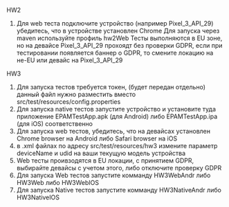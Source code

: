 HW2
1. Для web теста подключите устройство (например Pixel_3_API_29) убедитесь, что в устройстве установлен Chrome
   Для запуска через maven используйте профиль hw2Web
   Тесты выполняются в EU зоне, но на девайсе Pixel_3_API_29 прохоядт без проверки GDPR, если при тестировании 
появляется баннер о GDPR, то смените локацию на не-EU или девайс на Pixel_3_API_29


HW3
1. Для запуска тестов требуется токен, (будет передан отдельно) данный файл нужно разместить вместо 
src/test/resources/config.properties
2. Для запуска native тестов запустите устройство и установите туда приложение EPAMTestApp.apk (для Android) либо 
   EPAMTestApp.ipa (для iOS) соответственно
3. Для запуска web тестов, убедитесь, что на девайсах установлен Chrome browser на Android либо Safari browser на iOS 
4. в .xml файлах по адресу src/test/resources/hw3 измените параметр deviceName и udid на ваши текущую модель устройства
5. Web тесты проивзодятся в EU локации, с принятием GDPR, выбирайте девайсы с учетом этого, либо отключите проверку GDPR
6. Для запуска Web тестов запустите комманду HW3WebAndr либо HW3Web либо HW3WebIOS 
7. Для запуска Native тестов запустите комманду HW3NativeAndr либо HW3NativeIOS